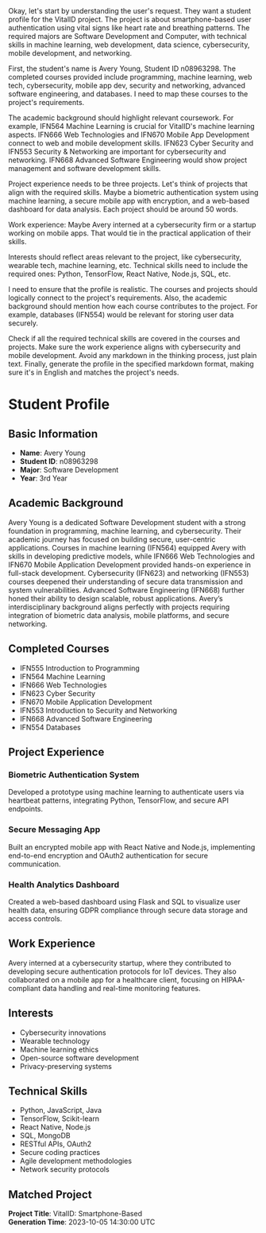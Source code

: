 <think>
Okay, let's start by understanding the user's request. They want a student profile for the VitalID project. The project is about smartphone-based user authentication using vital signs like heart rate and breathing patterns. The required majors are Software Development and Computer, with technical skills in machine learning, web development, data science, cybersecurity, mobile development, and networking.

First, the student's name is Avery Young, Student ID n08963298. The completed courses provided include programming, machine learning, web tech, cybersecurity, mobile app dev, security and networking, advanced software engineering, and databases. I need to map these courses to the project's requirements.

The academic background should highlight relevant coursework. For example, IFN564 Machine Learning is crucial for VitalID's machine learning aspects. IFN666 Web Technologies and IFN670 Mobile App Development connect to web and mobile development skills. IFN623 Cyber Security and IFN553 Security & Networking are important for cybersecurity and networking. IFN668 Advanced Software Engineering would show project management and software development skills.

Project experience needs to be three projects. Let's think of projects that align with the required skills. Maybe a biometric authentication system using machine learning, a secure mobile app with encryption, and a web-based dashboard for data analysis. Each project should be around 50 words.

Work experience: Maybe Avery interned at a cybersecurity firm or a startup working on mobile apps. That would tie in the practical application of their skills.

Interests should reflect areas relevant to the project, like cybersecurity, wearable tech, machine learning, etc. Technical skills need to include the required ones: Python, TensorFlow, React Native, Node.js, SQL, etc.

I need to ensure that the profile is realistic. The courses and projects should logically connect to the project's requirements. Also, the academic background should mention how each course contributes to the project. For example, databases (IFN554) would be relevant for storing user data securely.

Check if all the required technical skills are covered in the courses and projects. Make sure the work experience aligns with cybersecurity and mobile development. Avoid any markdown in the thinking process, just plain text. Finally, generate the profile in the specified markdown format, making sure it's in English and matches the project's needs.
</think>

# Student Profile

## Basic Information
- **Name**: Avery Young  
- **Student ID**: n08963298  
- **Major**: Software Development  
- **Year**: 3rd Year  

## Academic Background  
Avery Young is a dedicated Software Development student with a strong foundation in programming, machine learning, and cybersecurity. Their academic journey has focused on building secure, user-centric applications. Courses in machine learning (IFN564) equipped Avery with skills in developing predictive models, while IFN666 Web Technologies and IFN670 Mobile Application Development provided hands-on experience in full-stack development. Cybersecurity (IFN623) and networking (IFN553) courses deepened their understanding of secure data transmission and system vulnerabilities. Advanced Software Engineering (IFN668) further honed their ability to design scalable, robust applications. Avery’s interdisciplinary background aligns perfectly with projects requiring integration of biometric data analysis, mobile platforms, and secure networking.  

## Completed Courses  
- IFN555 Introduction to Programming  
- IFN564 Machine Learning  
- IFN666 Web Technologies  
- IFN623 Cyber Security  
- IFN670 Mobile Application Development  
- IFN553 Introduction to Security and Networking  
- IFN668 Advanced Software Engineering  
- IFN554 Databases  

## Project Experience  
### Biometric Authentication System  
Developed a prototype using machine learning to authenticate users via heartbeat patterns, integrating Python, TensorFlow, and secure API endpoints.  

### Secure Messaging App  
Built an encrypted mobile app with React Native and Node.js, implementing end-to-end encryption and OAuth2 authentication for secure communication.  

### Health Analytics Dashboard  
Created a web-based dashboard using Flask and SQL to visualize user health data, ensuring GDPR compliance through secure data storage and access controls.  

## Work Experience  
Avery interned at a cybersecurity startup, where they contributed to developing secure authentication protocols for IoT devices. They also collaborated on a mobile app for a healthcare client, focusing on HIPAA-compliant data handling and real-time monitoring features.  

## Interests  
- Cybersecurity innovations  
- Wearable technology  
- Machine learning ethics  
- Open-source software development  
- Privacy-preserving systems  

## Technical Skills  
- Python, JavaScript, Java  
- TensorFlow, Scikit-learn  
- React Native, Node.js  
- SQL, MongoDB  
- RESTful APIs, OAuth2  
- Secure coding practices  
- Agile development methodologies  
- Network security protocols  

## Matched Project  
**Project Title**: VitalID: Smartphone-Based  
**Generation Time**: 2023-10-05 14:30:00 UTC